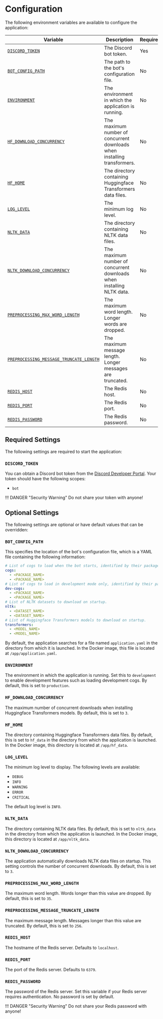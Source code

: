 # Configuration

The following environment variables are available to configure the application:

| Variable                                                                          | Description                                                              | Required | Default            |
| --------------------------------------------------------------------------------- | ------------------------------------------------------------------------ | -------- | ------------------ |
| [`DISCORD_TOKEN`](#discord_token)                                                 | The Discord bot token.                                                   | Yes      | -                  |
| [`BOT_CONFIG_PATH`](#bot_config_path)                                             | The path to the bot's configuration file.                                | No       | `application.yaml` |
| [`ENVIRONMENT`](#environment)                                                     | The environment in which the application is running.                     | No       | `production`       |
| [`HF_DOWNLOAD_CONCURRENCY`](#hf_download_concurrency)                             | The maximum number of concurrent downloads when installing transformers. | No       | `3`                |
| [`HF_HOME`](#hf_home)                                                             | The directory containing Huggingface Transformers data files.            | No       | `hf_data`          |
| [`LOG_LEVEL`](#log_level)                                                         | The minimum log level.                                                   | No       | `INFO`             |
| [`NLTK_DATA`](#nltk_data)                                                         | The directory containing NLTK data files.                                | No       | `nltk_data`        |
| [`NLTK_DOWNLOAD_CONCURRENCY`](#nltk_download_concurrency)                         | The maximum number of concurrent downloads when installing NLTK data.    | No       | `3`                |
| [`PREPROCESSING_MAX_WORD_LENGTH`](#preprocessing_max_word_length)                 | The maximum word length. Longer words are dropped.                       | No       | `35`               |
| [`PREPROCESSING_MESSAGE_TRUNCATE_LENGTH`](#preprocessing_message_truncate_length) | The maximum message length. Longer messages are truncated.               | No       | `256`              |
| [`REDIS_HOST`](#redis_host)                                                       | The Redis host.                                                          | No       | `localhost`        |
| [`REDIS_PORT`](#redis_port)                                                       | The Redis port.                                                          | No       | `6379`             |
| [`REDIS_PASSWORD`](#redis_password)                                               | The Redis password.                                                      | No       | -                  |

## Required Settings

The following settings are required to start the application:

### `DISCORD_TOKEN`

You can obtain a Discord bot token from the [Discord Developer Portal](https://discord.com/developers/applications).
Your token should have the following scopes:

- `bot`

!!! DANGER "Security Warning"
    Do not share your token with anyone!

## Optional Settings

The following settings are optional or have default values that can be overridden:

### `BOT_CONFIG_PATH`

This specifies the location of the bot's configuration file, which is a YAML file containing the following information:

```yaml
# List of cogs to load when the bot starts, identified by their package name.
cogs:
  - <PACKAGE_NAME>
  - <PACKAGE_NAME>
# List of cogs to load in development mode only, identified by their package name.
dev-cogs:
  - <PACKAGE_NAME>
  - <PACKAGE_NAME>
# List of NLTK datasets to download on startup.
nltk:
  - <DATASET_NAME>
  - <DATASET_NAME>
# List of Huggingface Transformers models to download on startup.
transformers:
  - <MODEL_NAME>
  - <MODEL_NAME>
```

By default, the application searches for a file named `application.yaml` in the directory from which it is launched.
In the Docker image, this file is located at `/app/application.yaml`.

### `ENVIRONMENT`

The environment in which the application is running. Set this to `development` to enable development features
such as loading development cogs. By default, this is set to `production`.

### `HF_DOWNLOAD_CONCURRENCY`

The maximum number of concurrent downloads when installing Huggingface Transformers models. By default, this
is set to `3`.

### `HF_HOME`

The directory containing Huggingface Transformers data files. By default, this is set to `hf_data` in the directory
from which the application is launched. In the Docker image, this directory is located at `/app/hf_data`.

### `LOG_LEVEL`

The minimum log level to display. The following levels are available:

- `DEBUG`
- `INFO`
- `WARNING`
- `ERROR`
- `CRITICAL`

The default log level is `INFO`.

### `NLTK_DATA`

The directory containing NLTK data files. By default, this is set to `nltk_data` in the directory from which the
application is launched. In the Docker image, this directory is located at `/app/nltk_data`.

### `NLTK_DOWNLOAD_CONCURRENCY`

The application automatically downloads NLTK data files on startup. This setting controls the number of concurrent
downloads. By default, this is set to `3`.

### `PREPROCESSING_MAX_WORD_LENGTH`

The maximum word length. Words longer than this value are dropped. By default, this is set to `35`.

### `PREPROCESSING_MESSAGE_TRUNCATE_LENGTH`

The maximum message length. Messages longer than this value are truncated. By default, this is set to `256`.

### `REDIS_HOST`

The hostname of the Redis server. Defaults to `localhost`.

### `REDIS_PORT`

The port of the Redis server. Defaults to `6379`.

### `REDIS_PASSWORD`

The password of the Redis server. Set this variable if your Redis server requires authentication. No password
is set by default.

!!! DANGER "Security Warning"
    Do not share your Redis password with anyone!
